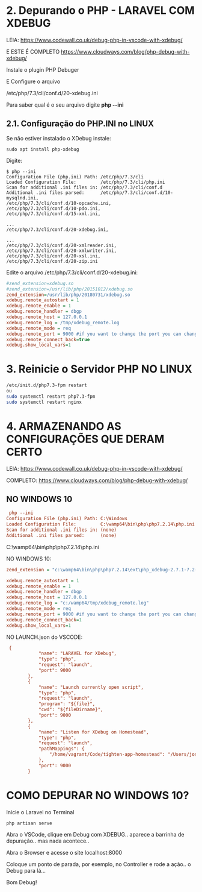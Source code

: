 # 2. Depurando o PHP - LARAVEL COM XDEBUG

LEIA:
https://www.codewall.co.uk/debug-php-in-vscode-with-xdebug/

E ESTE É COMPLETO
https://www.cloudways.com/blog/php-debug-with-xdebug/

Instale o plugin PHP Debuger

E Configure o arquivo

/etc/php/7.3/cli/conf.d/20-xdebug.ini

Para saber qual é o seu arquivo digite **php --ini**

## 2.1. Configuração do PHP.INI no LINUX

Se não estiver instalado o XDebug instale:

```
sudo apt install php-xdebug
```

Digite:

```
$ php --ini
Configuration File (php.ini) Path: /etc/php/7.3/cli
Loaded Configuration File:         /etc/php/7.3/cli/php.ini
Scan for additional .ini files in: /etc/php/7.3/cli/conf.d
Additional .ini files parsed:      /etc/php/7.3/cli/conf.d/10-mysqlnd.ini,
/etc/php/7.3/cli/conf.d/10-opcache.ini,
/etc/php/7.3/cli/conf.d/10-pdo.ini,
/etc/php/7.3/cli/conf.d/15-xml.ini,

...
/etc/php/7.3/cli/conf.d/20-xdebug.ini,

...
/etc/php/7.3/cli/conf.d/20-xmlreader.ini,
/etc/php/7.3/cli/conf.d/20-xmlwriter.ini,
/etc/php/7.3/cli/conf.d/20-xsl.ini,
/etc/php/7.3/cli/conf.d/20-zip.ini

```

Edite o arquivo /etc/php/7.3/cli/conf.d/20-xdebug.ini:

```ini
#zend_extension=xdebug.so
#zend_extension=/usr/lib/php/20151012/xdebug.so
zend_extension=/usr/lib/php/20180731/xdebug.so
xdebug.remote_autostart = 1
xdebug.remote_enable = 1
xdebug.remote_handler = dbgp
xdebug.remote_host = 127.0.0.1
xdebug.remote_log = /tmp/xdebug_remote.log
xdebug.remote_mode = req
xdebug.remote_port = 9000 #if you want to change the port you can change
xdebug.remote_connect_back=true
xdebug.show_local_vars=1
```

# 3. Reinicie o Servidor PHP NO LINUX

```bash
/etc/init.d/php7.3-fpm restart
ou
sudo systemctl restart php7.3-fpm
sudo systemctl restart nginx
```


# 4. ARMAZENANDO AS CONFIGURAÇÕES QUE DERAM CERTO

LEIA:
https://www.codewall.co.uk/debug-php-in-vscode-with-xdebug/

COMPLETO:
https://www.cloudways.com/blog/php-debug-with-xdebug/

## NO WINDOWS 10

```ini
 php --ini
Configuration File (php.ini) Path: C:\Windows
Loaded Configuration File:         C:\wamp64\bin\php\php7.2.14\php.ini
Scan for additional .ini files in: (none)
Additional .ini files parsed:      (none)
```

C:\wamp64\bin\php\php7.2.14\php.ini

NO WINDOWS 10:

```ini
zend_extension = "c:\wamp64\bin\php\php7.2.14\ext\php_xdebug-2.7.1-7.2-vc15-x86_64.dll"

xdebug.remote_autostart = 1
xdebug.remote_enable = 1
xdebug.remote_handler = dbgp
xdebug.remote_host = 127.0.0.1
xdebug.remote_log = "c:/wamp64/tmp/xdebug_remote.log"
xdebug.remote_mode = req
xdebug.remote_port = 9000 #if you want to change the port you can change
xdebug.remote_connect_back=1
xdebug.show_local_vars=1
```

NO LAUNCH.json do VSCODE:

```ini
 {
            "name": "LARAVEL for XDebug",
            "type": "php",
            "request": "launch",
            "port": 9000
        },
        {
            "name": "Launch currently open script",
            "type": "php",
            "request": "launch",
            "program": "${file}",
            "cwd": "${fileDirname}",
            "port": 9000
        },
        {
            "name": "Listen for XDebug on Homestead",
            "type": "php",
            "request": "launch",
            "pathMappings": {
                "/home/vagrant/Code/tighten-app-homestead": "/Users/jose/Code/tighten-app-homestead"
            },
            "port": 9000
        }
```

# COMO DEPURAR NO WINDOWS 10?

Inicie o Laravel no Terminal

```
php artisan serve
```

Abra o VSCode, clique em Debug com XDEBUG.. aparece a barrinha
de depuração.. mas nada acontece..

Abra o Browser e acesse o site localhost:8000

Coloque um ponto de parada, por exemplo, no Controller
e rode a ação.. o Debug para lá...

Bom Debug! 